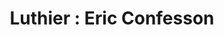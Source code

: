 ---
title: "Luthier : Eric Confesson"
url: /fronsac/luthier-eric-confesson/
shop: instrument de musique
---